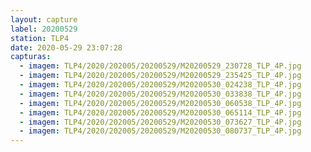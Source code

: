 ```yaml
---
layout: capture
label: 20200529
station: TLP4
date: 2020-05-29 23:07:28
capturas:
  - imagem: TLP4/2020/202005/20200529/M20200529_230728_TLP_4P.jpg
  - imagem: TLP4/2020/202005/20200529/M20200529_235425_TLP_4P.jpg
  - imagem: TLP4/2020/202005/20200529/M20200530_024238_TLP_4P.jpg
  - imagem: TLP4/2020/202005/20200529/M20200530_033838_TLP_4P.jpg
  - imagem: TLP4/2020/202005/20200529/M20200530_060538_TLP_4P.jpg
  - imagem: TLP4/2020/202005/20200529/M20200530_065114_TLP_4P.jpg
  - imagem: TLP4/2020/202005/20200529/M20200530_073627_TLP_4P.jpg
  - imagem: TLP4/2020/202005/20200529/M20200530_080737_TLP_4P.jpg
---
```

